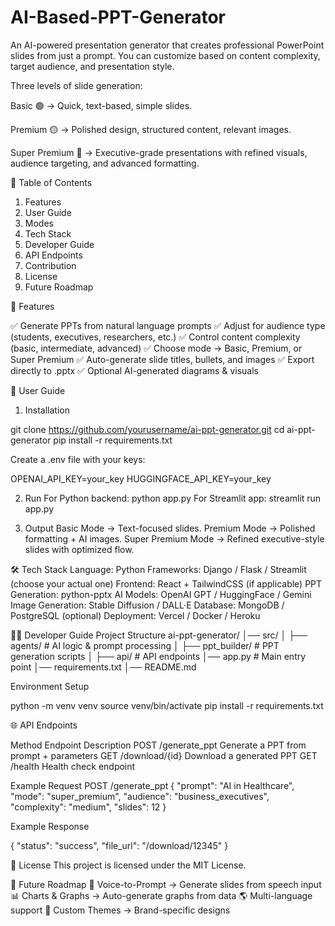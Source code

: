 # AI-Based-PPT-Generator
An AI-powered presentation generator that creates professional PowerPoint slides from just a prompt. You can customize based on content complexity, target audience, and presentation style.


Three levels of slide generation:

Basic 🟢 → Quick, text-based, simple slides.

Premium 🟡 → Polished design, structured content, relevant images.

Super Premium 🔴 → Executive-grade presentations with refined visuals, audience targeting, and advanced formatting.

📌 Table of Contents
1. Features
2. User Guide
3. Modes
4. Tech Stack
5. Developer Guide
6. API Endpoints
7. Contribution
8. License
9. Future Roadmap

🚀 Features

✅ Generate PPTs from natural language prompts
✅ Adjust for audience type (students, executives, researchers, etc.)
✅ Control content complexity (basic, intermediate, advanced)
✅ Choose mode → Basic, Premium, or Super Premium
✅ Auto-generate slide titles, bullets, and images
✅ Export directly to .pptx
✅ Optional AI-generated diagrams & visuals

👤 User Guide

1. Installation

git clone https://github.com/yourusername/ai-ppt-generator.git
cd ai-ppt-generator
pip install -r requirements.txt

Create a .env file with your keys:

OPENAI_API_KEY=your_key
HUGGINGFACE_API_KEY=your_key

2. Run
For Python backend:
python app.py
For Streamlit app:
streamlit run app.py

4. Output
Basic Mode → Text-focused slides.
Premium Mode → Polished formatting + AI images.
Super Premium Mode → Refined executive-style slides with optimized flow.


🛠 Tech Stack
Language: Python
Frameworks: Django / Flask / Streamlit (choose your actual one)
Frontend: React + TailwindCSS (if applicable)
PPT Generation: python-pptx
AI Models: OpenAI GPT / HuggingFace / Gemini
Image Generation: Stable Diffusion / DALL·E
Database: MongoDB / PostgreSQL (optional)
Deployment: Vercel / Docker / Heroku

👨‍💻 Developer Guide
Project Structure
ai-ppt-generator/
│── src/
│   ├── agents/           # AI logic & prompt processing
│   ├── ppt_builder/      # PPT generation scripts
│   ├── api/              # API endpoints
│── app.py                # Main entry point
│── requirements.txt
│── README.md

Environment Setup

python -m venv venv
source venv/bin/activate
pip install -r requirements.txt

🌐 API Endpoints

Method	Endpoint	Description
POST	/generate_ppt	Generate a PPT from prompt + parameters
GET	/download/{id}	Download a generated PPT
GET	/health	Health check endpoint

Example Request
POST /generate_ppt
{
  "prompt": "AI in Healthcare",
  "mode": "super_premium",
  "audience": "business_executives",
  "complexity": "medium",
  "slides": 12
}

Example Response

{
  "status": "success",
  "file_url": "/download/12345"
}

📝 License
This project is licensed under the MIT License.

🚀 Future Roadmap
🎤 Voice-to-Prompt → Generate slides from speech input
📊 Charts & Graphs → Auto-generate graphs from data
🌎 Multi-language support
🎨 Custom Themes → Brand-specific designs

